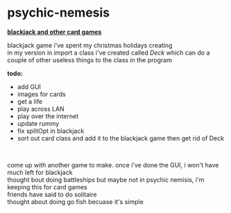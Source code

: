 psychic-nemesis
===============

<b><u>blackjack and other card games</u></b>

<p>blackjack game i've spent my christmas holidays creating<br/>
in my version in import a class i've created called <i>Deck</i> which can do a couple of other useless things to the class in the program</p>

<b>todo:</b>
<ul>
<li>add GUI</li>
<li>images for cards</li>
<li>get a life</li>
<li>play across LAN</li>
<li> play over the internet </li> 
<li> update rummy </li>
<li> fix splitOpt in blackjack</li>
<li> sort out card class and add it to the blackjack game then get rid of Deck</li>
</ul>
<br/>
<p>come up with another game to make. once i've done the GUI, i won't have much left for blackjack<br/>
thought bout doing battleships but maybe not in psychic nemisis, i'm keeping this for card games<br/>
friends have said to do solitaire <br/>
thought about doing go fish becuase it's simple <br/>

